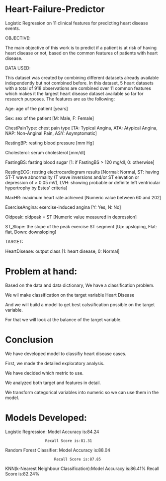 # Heart-Failure-Predictor
Logistic Regression on 11 clinical features for predicting heart disease events.

OBJECTIVE:

The main objective of this work is to predict if a patient is at risk of having heart disease or not, based on the common features of patients with heart disease.

DATA USED:

This dataset was created by combining different datasets already available independently but not combined before. In this dataset, 5 heart datasets with a total of 918 observations are combined over 11 common features which makes it the largest heart disease dataset available so far for research purposes. The features are as the following:

Age: age of the patient [years]

Sex: sex of the patient [M: Male, F: Female]

ChestPainType: chest pain type [TA: Typical Angina, ATA: Atypical Angina, NAP: Non-Anginal Pain, ASY: Asymptomatic]

RestingBP: resting blood pressure [mm Hg]

Cholesterol: serum cholesterol [mm/dl]

FastingBS: fasting blood sugar [1: if FastingBS > 120 mg/dl, 0: otherwise]

RestingECG: resting electrocardiogram results [Normal: Normal, ST: having ST-T wave abnormality (T wave inversions and/or ST elevation or depression of > 0.05 mV), LVH: showing probable or definite left ventricular hypertrophy by Estes' criteria]

MaxHR: maximum heart rate achieved [Numeric value between 60 and 202]

ExerciseAngina: exercise-induced angina [Y: Yes, N: No]

Oldpeak: oldpeak = ST [Numeric value measured in depression]

ST_Slope: the slope of the peak exercise ST segment [Up: upsloping, Flat: flat, Down: downsloping]

TARGET:

HeartDisease: output class [1: heart disease, 0: Normal]

# Problem at hand:
Based on the data and data dictionary, We have a classification problem.

We wil make classification on the target variable Heart Disease

And we will build a model to get best calssification possible on the target variable.

For that we will look at the balance of the target variable.

# Conclusion
We have developed model to classifiy heart disease cases.

First, we made the detailed exploratory analysis.

We have decided which metric to use.

We analyzed both target and features in detail.

We transform categorical variables into numeric so we can use them in the model.

# Models Developed:

Logistic Regression:  Model Accuracy is:84.24
                      
                      Recall Score is:81.31
                      
Random Forest Classifier: Model Accuracy is:88.04
                          
                          Recall Score is:87.85                    
KNN(k-Nearest Neighbour Classification):Model Accuracy is:86.41%
                                        Recall Score is:82.24%  
                                          
